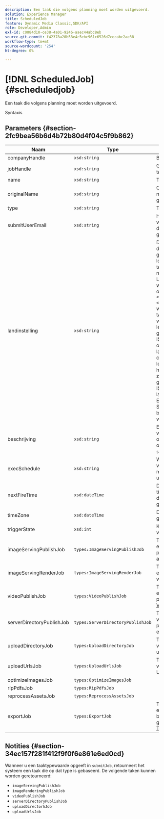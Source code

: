 ```yaml
---
description: Een taak die volgens planning moet worden uitgevoerd.
solution: Experience Manager
title: ScheduledJob
feature: Dynamic Media Classic,SDK/API
role: Developer,Admin
exl-id: c0084d10-ce38-4a01-9246-aaec44abc8eb
source-git-commit: f42378a20b58e4c5ebc961c6526d7cecabc2ae38
workflow-type: tm+mt
source-wordcount: '254'
ht-degree: 0%

---
```


# [!DNL ScheduledJob]{#scheduledjob}

Een taak die volgens planning moet worden uitgevoerd.

Syntaxis

## Parameters {#section-2fc9bea56b6d4b72b80d4f04c5f9b862}

| Naam | Type | Beschrijving |
|---|---|---|
| companyHandle | `xsd:string` | Bedrijfshandgreep. |
| jobHandle | `xsd:string` | Geplande taakgreep. |
| name | `xsd:string` | Taaknaam. |
| originalName | `xsd:string` | Oorspronkelijke naam van de geplande taak. |
| type | `xsd:string` | Taaktype. |
| submitUserEmail | `xsd:string` | Het e-mailadres van de gebruiker die de taak heeft gepland. |
| landinstelling | `xsd:string` | De landinstelling die moet worden gebruikt voor loggegevens van taken en e-maillokalisatie. Landinstellingen worden opgegeven als `<language_code>[- <country_code>]`, waarbij de taalcode een code van twee kleine letters is, zoals gespecificeerd in ISO-639, en de optionele landcode een code van twee letters in hoofdletters is, zoals gespecificeerd in ISO-3166. De landinstelling voor Engels (Verenigde Staten) zou bijvoorbeeld als volgt zijn: `en-US`. |
| beschrijving | `xsd:string` | Een beschrijving van de taak zoals oorspronkelijk opgegeven in `submitJob`. |
| execSchedule | `xsd:string` | Wanneer de taak volgens planning moet worden uitgevoerd. |
| nextFireTime | `xsd:dateTime` | De datum, tijd en tijdzone waarop de taak wordt gestart. |
| timeZone | `xsd:dateTime` | De tijdzone van de geplande taak. |
| triggerState | `xsd:int` | Keuze van status voor taaktrigger. |
| imageServingPublishJob | `types:ImageServingPublishJob` | Taakdetails voor een afbeelding die publicatietaak aanbiedt. |
| imageServingRenderJob | `types:ImageServingRenderJob` | Taakdetails voor een renderingtaak voor afbeeldingen. |
| videoPublishJob | `types:VideoPublishJob` | Taakdetails voor een video-publicatietaak. Zie [VideoPublishJob](https://experienceleague.adobe.com/docs/dynamic-media-developer-resources/image-production-api/data-types/r-scheduled-job.html?lang=nl-NL). |
| serverDirectoryPublishJob | `types:ServerDirectoryPublishJob` | Taakgegevens voor de publicatietaak van een servermap. |
| uploadDirectoryJob | `types:UploadDirectoryJob` | Taakgegevens voor een uploadmaptaak. |
| uploadUrlsJob | `types:UploadUrlsJob` | Taakgegevens voor een upload-URL&#39;s-taak. |
| optimizeImagesJob | `types:OptimizeImagesJob` |  |
| ripPdfsJob | `types:RipPdfsJob` |  |
| reprocessAssetsJob | `types:ReprocessAssetsJob` |  |
| exportJob | `types:ExportJob` | Toestaan dat eerder geüploade bestanden zijn geëxporteerd. Zie [Taak exporteren](https://experienceleague.adobe.com/docs/dynamic-media-developer-resources/image-production-api/data-types/r-scheduled-job.html?lang=nl-NL). |

## Notities {#section-34ec157f281f412f9f0f6e861e6ed0cd}

Wanneer u een taaktypewaarde opgeeft in `submitJob`, retourneert het systeem een taak die op dat type is gebaseerd. De volgende taken kunnen worden geretourneerd:

* `imageServingPublishJob`
* `imageRenderingPublishJob`
* `videoPublishJob`
* `serverDirectoryPublishJob`
* `uploadDirectorhJob`
* `uploadUrlsJob`

